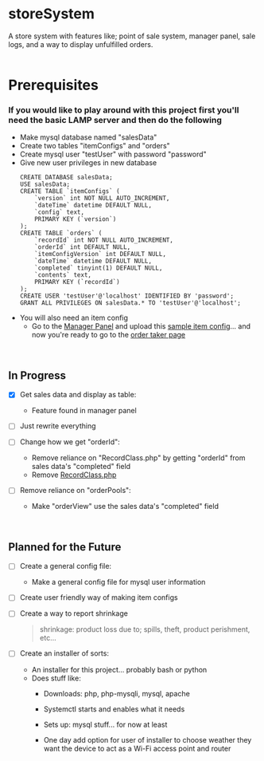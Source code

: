 # storeSystem
A store system with features like; point of sale system, manager panel, sale logs, and a way to display unfulfilled orders.
<br><br>

# **Prerequisites**
### If you would like to play around with this project first you'll need the basic LAMP server and then do the following
- Make mysql database named "salesData"
- Create two tables "itemConfigs" and "orders"
- Create mysql user "testUser" with password "password"
- Give new user privileges in new database
	```
	CREATE DATABASE salesData;
	USE salesData;
	CREATE TABLE `itemConfigs` (
		`version` int NOT NULL AUTO_INCREMENT,
		`dateTime` datetime DEFAULT NULL,
		`config` text,
		PRIMARY KEY (`version`)
	);
	CREATE TABLE `orders` (
		`recordId` int NOT NULL AUTO_INCREMENT,
		`orderId` int DEFAULT NULL,
		`itemConfigVersion` int DEFAULT NULL,
		`dateTime` datetime DEFAULT NULL,
		`completed` tinyint(1) DEFAULT NULL,
		`contents` text,
		PRIMARY KEY (`recordId`)
	);
	CREATE USER 'testUser'@'localhost' IDENTIFIED BY 'password';
	GRANT ALL PRIVILEGES ON salesData.* TO 'testUser'@'localhost';
	```
- You will also need an item config
	- Go to the [Manager Panel](http://localhost/managerPanel/) and upload this [sample item config](https://github.com/sudoFunny/storeSystem/blob/main/.sampleItemConfig.json)... and now you're ready to go to the [order taker page](http://localhost/orderTaker/)
<br>

## In Progress
- [x] Get sales data and display as table:
	- Feature found in manager panel
	
- [ ] Just rewrite everything

- [ ] Change how we get "orderId":
	- Remove reliance on "RecordClass.php" by getting "orderId" from sales data's "completed" field
	- Remove [RecordClass.php](https://github.com/sudoFunny/storeSystem/blob/main/includes/RecordClass.php)

- [ ] Remove reliance on "orderPools":
	- Make "orderView" use the sales data's "completed" field
<br>

## Planned for the Future
- [ ] Create a general config file:
	- Make a general config file for mysql user information

- [ ] Create user friendly way of making item configs

- [ ] Create a way to report shrinkage 
	> shrinkage: product loss due to; spills, theft, product perishment, etc...
	
- [ ] Create an installer of sorts:
	- An installer for this project... probably bash or python
	- Does stuff like:
		- Downloads: php, php-mysqli, mysql, apache
		- Systemctl starts and enables what it needs
		- Sets up: mysql stuff... for now at least
		
		- One day add option for user of installer to choose weather they want the device to act as a Wi-Fi access point and router
